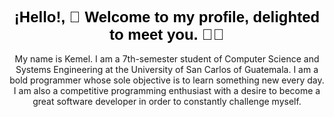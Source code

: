 <h1 align="center" style="font-family: 'Arial', sans-serif; font-size: 24px; color: black;">¡Hello!, 🌟 Welcome to my profile, delighted to meet you. 🚀✨</h1>



<p align="center">
My name is Kemel. I am a 7th-semester student of Computer Science and Systems Engineering at the University of San Carlos of Guatemala. I am a bold programmer whose sole objective is to learn something new every day. I am also a competitive programming enthusiast with a desire to become a great software developer in order to constantly challenge myself.
</p>
